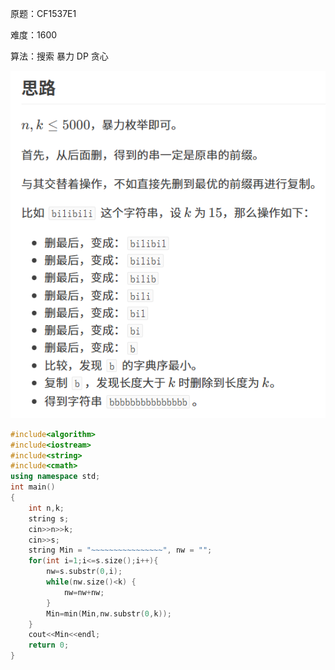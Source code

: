 原题：CF1537E1

难度：1600

算法：搜索 暴力 DP 贪心

![alt text](image.png)
```cpp
#include<algorithm>
#include<iostream>
#include<string>
#include<cmath>
using namespace std;
int main()
{
    int n,k;
    string s;
    cin>>n>>k;
    cin>>s;
    string Min = "~~~~~~~~~~~~~~~~", nw = "";
    for(int i=1;i<=s.size();i++){
        nw=s.substr(0,i);
        while(nw.size()<k) {
		    nw=nw+nw;
		}
        Min=min(Min,nw.substr(0,k));
    }
    cout<<Min<<endl;
    return 0;
}
```
